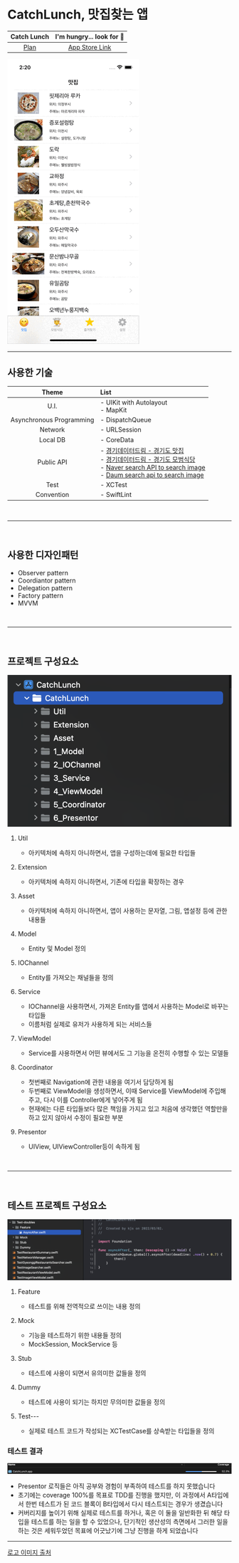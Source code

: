 # CatchLunch, 맛집찾는 앱

| Catch Lunch | I'm hungry... look for 🍚 |
|:---:|:---:|
| [Plan](https://soo941226.notion.site/CatchLunch-4614ba8f91844695b8cb80124b234138) | [App Store Link](https://apps.apple.com/kr/app/catchlunch/id1614336988) |

![App](./Chore/app.gif)

---
## 사용한 기술

|Theme|List|
|:---:|:---|
| U.I. | - UIKit with Autolayout <br> - MapKit |
| Asynchronous Programming | - DispatchQueue |
| Network | - URLSession |
| Local DB | - CoreData |
| Public API | - [경기데이터드림 - 경기도 맛집](https://data.gg.go.kr/portal/data/service/selectServicePage.do?page=2&rows=10&sortColumn=&sortDirection=&infId=6T98794V0223GQQ9O1P42464027&infSeq=1&order=&loc=&searchWord=%EB%A7%9B%EC%A7%91&srvCd=A&RESTRT_NM=&REFINE_ROADNM_ADDR=) <br> - [경기데이터드림 - 경기도 모범식당](https://data.gg.go.kr/portal/data/service/selectServicePage.do?page=1&rows=10&sortColumn=&sortDirection=&infId=85K5H77PWPLDL7B4TNMK507168&infSeq=1&order=&loc=&searchWord=식당&srvCd=A) <br> - [Naver search API to search image](https://developers.naver.com/docs/search/image/) <br> - [Daum search api to search image](https://developers.kakao.com/docs/latest/ko/daum-search/dev-guide#search-image) |
| Test | - XCTest |
| Convention | - SwiftLint |

<br>

---

<br>

## 사용한 디자인패턴

 - Observer pattern
 - Coordiantor pattern
 - Delegation pattern
 - Factory pattern
 - MVVM
 
<br> 

---

<br>

## 프로젝트 구성요소
![project](./Chore/project.png)

1. Util
   * 아키텍처에 속하지 아니하면서, 앱을 구성하는데에 필요한 타입들

2. Extension
   * 아키텍처에 속하지 아니하면서, 기존에 타입을 확장하는 경우

3. Asset
   * 아키텍처에 속하지 아니하면서, 앱이 사용하는 문자열, 그림, 앱설정 등에 관한 내용들

4. Model
   * Entity 및 Model 정의

5. IOChannel
   * Entity를 가져오는 채널들을 정의

6. Service
   * IOChannel을 사용하면서, 가져온 Entity를 앱에서 사용하는 Model로 바꾸는 타입들
   * 이름처럼 실제로 유저가 사용하게 되는 서비스들

7. ViewModel
   * Service를 사용하면서 어떤 뷰에서도 그 기능을 온전히 수행할 수 있는 모델들

8. Coordinator
   * 첫번째로 Navigation에 관한 내용을 여기서 담당하게 됨
   * 두번째로 ViewModel을 생성하면서, 이때 Service를 ViewModel에 주입해주고, 다시 이를 Controller에게 넣어주게 됨
   * 현재에는 다른 타입들보다 많은 책임을 가지고 있고 처음에 생각했던 역할만을 하고 있지 않아서 수정이 필요한 부분

9. Presentor
   * UIView, UIViewController등이 속하게 됨

<br> 

---

<br>

## 테스트 프로젝트 구성요소

![test project](./Chore/testProject.png)

1. Feature
    * 테스트를 위해 전역적으로 쓰이는 내용 정의

2. Mock
    * 기능을 테스트하기 위한 내용들 정의
    * MockSession, MockService 등

3. Stub
   * 테스트에 사용이 되면서 유의미한 값들을 정의

4. Dummy
   * 테스트에 사용이 되기는 하지만 무의미한 값들을 정의

5. Test---
   * 실제로 테스트 코드가 작성되는 XCTestCase를 상속받는 타입들을 정의

### 테스트 결과
![coverage](./Chore/coverage.png)
* Presentor 로직들은 아직 공부와 경험이 부족하여 테스트를 하지 못했습니다
* 초기에는 coverage 100%를 목표로 TDD를 진행을 했지만, 이 과정에서 A타입에서 한번 테스트가 된 코드 블록이 B타입에서 다시 테스트되는 경우가 생겼습니다
* 커버리지를 높이기 위해 실제로 테스트를 하거나, 혹은 이 둘을 일반화한 뒤 해당 타입을 테스트를 하는 일을 할 수 있었으나, 단기적인 생산성의 측면에서 그러한 일을 하는 것은 세워두었던 목표에 어긋났기에 그냥 진행을 하게 되었습니다

---

[로고 이미지 출처](https://www.vecteezy.com/free-vector/meal)
